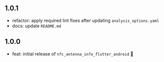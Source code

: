 ## 1.0.1

* refactor: apply required lint fixes after updating `analysis_options.yaml`
* docs: update `README.md`

## 1.0.0

* feat: initial release of `nfc_antenna_info_flutter_android` 🎉